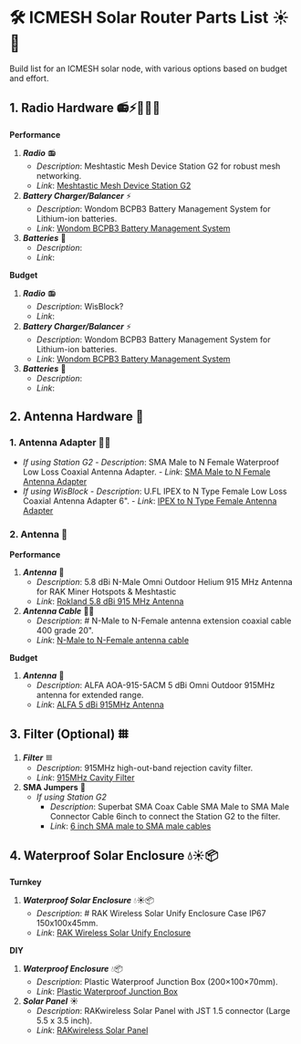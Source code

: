 # 🛠️ **ICMESH Solar Router Parts List** ☀️📡

Build list for an ICMESH solar node, with various options based on budget and effort.

## 1. Radio Hardware 📻⚡️🔋🔌📡

**Performance**
 1. ***Radio*** 📻
    - *Description*: Meshtastic Mesh Device Station G2 for robust mesh networking.
    - *Link*: [Meshtastic Mesh Device Station G2](https://shop.uniteng.com/product/meshtastic-mesh-device-station-edition/)
2. ***Battery Charger/Balancer*** ⚡️
   - *Description*: Wondom BCPB3 Battery Management System for Lithium-ion batteries.
   - *Link*: [Wondom BCPB3 Battery Management System](https://store.sure-electronics.com/product/720)
3. ***Batteries*** 🔋
   - *Description*:
   - *Link*: []()

**Budget**
1. ***Radio*** 📻
   - *Description*: WisBlock?
   - *Link*: []()
 2. ***Battery Charger/Balancer*** ⚡️
    - *Description*: Wondom BCPB3 Battery Management System for Lithium-ion batteries.
    - *Link*: [Wondom BCPB3 Battery Management System](https://store.sure-electronics.com/product/720)
3. ***Batteries*** 🔋
   - *Description*:
   - *Link*: []()

## 2. Antenna Hardware 📡

### 1. Antenna Adapter 🔌📡
- *If using Station G2*
      - *Description*: SMA Male to N Female Waterproof Low Loss Coaxial Antenna Adapter.
      - *Link*: [SMA Male to N Female Antenna Adapter](https://a.co/d/1c89d2e)
- *If using WisBlock*
      - *Description*: U.FL IPEX to N Type Female Low Loss Coaxial Antenna Adapter 6".
      - *Link*: [IPEX to N Type Female Antenna Adapter](https://www.amazon.com/POBADY-Coaxial-Pigtail-Wireless-Repeater/dp/B09N3LPBYB/ref=sr_1_3?crid=2EFROF6PTPZH2&dib=eyJ2IjoiMSJ9.rbPMR8N6xuZLUa-w2W-SkRo4L7gr3Tjuf7yC8DNgAHzJEokIYbDiFUFHemdxHaFaTnQD82hX_ZSGcafsPcGaeu7rZR2YUsIKebXxMBIVIMzQVIdAPNxSobBVkgEh3LJ6L77kWJccZq-sRbtsW5OeypRbqHIBUJ1cMfU1K98EYQ2HLbj7tYakax6bfbqWxr-eZWPWIlPAhR9t1FaPOWFzvP2ZTgpTj-v2rIql_OCWEVM.AY8JaGte_px2XNbipaAG2uSbHjINfvWMVupTbHctn1Q&dib_tag=se&keywords=ipex%2Bto%2Bn%2Bfemale%2Bbulkhead&qid=1740974183&sprefix=ipex%2Bto%2Bn%2Caps%2C325&sr=8-3&th=1)

### 2. Antenna 📡
**Performance**
1. ***Antenna*** 📡
   - *Description*: 5.8 dBi N-Male Omni Outdoor Helium 915 MHz Antenna for RAK Miner Hotspots & Meshtastic
   - *Link*: [Rokland 5.8 dBi 915 MHz Antenna](https://store.rokland.com/products/5-8-dbi-n-male-omni-outdoor-915-mhz-antenna-large-profile-32-height-for-helium-rak-miner-2-nebra-indoor-bobcat?srsltid=AfmBOoq5oWYOV-HQyHHKapHLHCdSt3BH7oWLDvQdIMCZcaP9H_cFnHFp)
2. ***Antenna Cable*** 🔌📡
   - *Description*: # N-Male to N-Female antenna extension coaxial cable 400 grade 20".
   - *Link*: [N-Male to N-Female antenna cable](https://store.rokland.com/collections/n-male-to-n-female/products/20-inch-antenna-extension-coaxial-cable-n-male-to-n-female-400-low-loss)
 
**Budget**
1. ***Antenna*** 📡
   - *Description*: ALFA AOA-915-5ACM 5 dBi Omni Outdoor 915MHz antenna for extended range.
   - *Link*: [ALFA 5 dBi 915MHz Antenna](https://store.rokland.com/products/alfa-aoa-915-5acm-5-dbi-omni-outdoor-915mhz-802-11ah-mini-antenna-for-lora-halow-application)

## 3. Filter (Optional) 𐄳
1. ***Filter*** 𐄳
   - *Description*: 915MHz high-out-band rejection cavity filter.
   - *Link*: [915MHz Cavity Filter](https://acasom.com/products/915mhz-cavity-filter-for-helium-network-amplifier-filter-sma-type-high-out-band-rejection)
2. **SMA Jumpers** 🔗
   - *If using Station G2*
     - *Description*: Superbat SMA Coax Cable SMA Male to SMA Male Connector Cable 6inch to connect the Station G2 to the filter.
     - *Link*: [6 inch SMA male to SMA male cables](https://www.amazon.com/dp/B0BFPWJ3J9?ref=ppx_yo2ov_dt_b_fed_asin_title&th=1) 

## 4. **Waterproof Solar Enclosure** 💧☀️📦

**Turnkey**
 1. ***Waterproof Solar Enclosure*** 💧☀️📦
    - *Description*: # RAK Wireless Solar Unify Enclosure Case IP67 150x100x45mm.
	- *Link*: [RAK Wireless Solar Unify Enclosure](https://store.rokland.com/collections/solar/products/rak-wireless-solar-unify-enclosure-ip67-150x100x45mm-pre-mounted-m8-5-pin-rp-sma-connector-pid-910421)

**DIY**
1. ***Waterproof Enclosure*** 💧📦
    - *Description*: Plastic Waterproof Junction Box (200×100×70mm).
	- *Link*: [Plastic Waterproof Junction Box](https://www.amazon.com/dp/B0B2RH6Y9G?ref=ppx_yo2ov_dt_b_fed_asin_title&th=1)
2. ***Solar Panel*** ☀️
   - *Description*: RAKwireless Solar Panel with JST 1.5 connector (Large 5.5 x 3.5 inch).
   - *Link*: [RAKwireless Solar Panel](https://store.rokland.com/collections/solar/products/rakwireless-solar-panel-with-jst-1-5-connector-large-5-5-x-3-5-inch-sku-920433)
